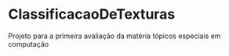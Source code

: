 # ClassificacaoDeTexturas
Projeto para a primeira avaliação da matéria tópicos especiais em computação  
